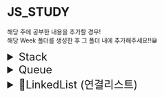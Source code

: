 # JS_STUDY

해당 주에 공부한 내용을 추가할 경우!  
해당 Week 폴더를 생성한 후 그 폴더 내에 추가해주세요!!😀

<details>
<summary style="font-size: 25px">Stack</summary>
 <h1>test</h1>
<pre><code>
    console.log("test");
    console.log("테스트");
  </code></pre>
</details>

<details>
<summary style="font-size: 25px">Queue</summary>

</details>

<details>
<summary style="font-size: 25px">🌻LinkedList (연결리스트)</summary>

  # 연결리스트
  각 노드가 데이터와 포인터를 가지고 한 줄로 연결되어 있는 자료 구조를 말한다.

  ## :star:연결리스트 종류
  ### - [단방향 연결리스트](#1-단방향-연결리스트)
  ### - [양방향 연결리스트](#2-양방향-연결리스트)

  ## :star:연결리스트와 배열의 차이점
  ### - [연결리스트와 배열의 차이점](#3-연결리스트와-배열의-차이점)

  ## :star:연결리스트 코드 구현
  ### - [연결리스트 코드](#4-연결리스트-코드-구현)

  ***
  ## 1. 단방향 연결리스트
  한 방향으로만 이동할 수 있는 리스트를 말한다.

  * 단방향 연결리스트 형태
  <img width="100%" src="https://user-images.githubusercontent.com/81006438/222418142-e7587a06-46d7-4fe7-9383-cc8df25fdd2b.png" />

    > 한 노드에 데이터와 포인터가 있는데 이 포인터는 다음 값의 주소이다.

  * 단방향 연결리스트에서 데이터 추가
  <img width="100%" src="https://user-images.githubusercontent.com/81006438/222418144-0768eb7e-948b-4b46-b2ec-803c78daf8cb.png" />

    > 새로 추가하려는 위치에서 왼쪽에 있는 노드가 가리키는 주소값을 바꾼다.  
    새로 추가하는 노드에서도 가리키는 주소값을 다음 노드로 설정한다.

  * 단방향 연결리스트에서 데이터 삭제
  <img width="100%" src="https://user-images.githubusercontent.com/81006438/222418130-9dec3f67-9603-4aae-8df7-861ca31f1229.png" />
  
    > 삭제하려는 노드와의 양 옆 연결을 제거한다.  
    이전 노드가 가리키는 주소가 삭제할 노드를 가리키게 하지 않고 그 다음 노드를 가리키도록 바꿔준다. 

  ## 2. 양방향 연결리스트
  양 방향으로 이동할 수 있는 리스트를 말한다.

  * 양방향 연결리스트 형태
    > 한 노드에 데이터와 포인터 2개가 있다.  
    포인터 한 개는 다음 값의 주소를 가지고 있고 다른 포인터 한 개는 이전 값의 주소를 가지고 있다.

  * 양방향 연결리스트에서 데이터 추가
    > 단방향 연결리스트에서의 데이터 추가 방법과 동일하다.  
    다만 이전 값을 가리키는 주소가 한 개 더 있기 때문에 이 주소도 추가하려는 데이터를 거치도록 바꿔준다.

  * 양방향 연결리스트에서 데이터 삭제
    > 단방향 연결리스트에서의 데이터 삭제 방법과 동일하다.  
    다만 이전 값을 가리키는 주소가 한 개 더 있기 때문에 이 주소도 추가하려는 데이터를 거치도록 바꿔준다.

## 3. 연결리스트와 배열의 차이점
> :+1: 데이터 찾는 속도: 배열 > 연결리스트  

연결리스트에서 데이터를 찾기 위해서는 연결 순서대로 돌아다녀야하기 때문에 배열보다 찾는 속도가 느리다.

> :+1: 데이터 삽입/삭제 속도: 연결리스트 > 배열

연결리스트에서는 노드를 하나 새로 생성하고 추가할 자리의 양 옆 노드의 주소만 바꿔주면 되기 때문에 빠르다.
배열에서는 데이터를 중간에 삽입/삭제할 때 배열 전체가 이동하기 때문에 느리다. 

## 4. 연결리스트 코드 구현
출처: https://overcome-the-limits.tistory.com/16
```js
class Node {
  constructor(element){
    this.element = element;
    this.next = null;
  }
}
 
class LinkedList {
  constructor(){
    this.head = new Node("head");
  }
    
    append(newElement) {
    	let newNode = new Node(newElement); //새로운 노드 생성
    	let current = this.head; // 시작 노드
    	while(current.next != null) { // 맨 끝 노드 찾기
        	current = current.next;
    	}
    	current.next = newNode;
	}
    
    insert(newElement, item) {
    	let newNode = new Node(newElement); //새로운 노드 생성
    	let current = this.find(item); // 삽입할 위치의 노드 찾기
        newNode.next = current.next; // 찾은 노드가 가리키는 노드를 새로은 노드가 가리키기
        current.next = newNode; // 찾은 노드는 이제부터 새로운 노드를 가리키도록 하기
	}
    
    remove(item) {
    	let preNode = this.findPrevious(item); // 삭제할 노드를 가리키는 노드 찾기
    	preNode.next = preNode.next.next; // 삭제할 노드 다음 노드를 가리키도록 하기
	}
    
    find(item){
      let currNode = this.head;
      while(currNode.element !== item) {
        currNode = currNode.next;
      }
      return currNode;
    }
    
    findPrevious(item) {
    	let currNode = this.head;
    	while(currNode.next != null && currNode.next.element !== item) {
        	currNode = currNode.next;
    }
    	return currNode;
	}
            
    toString() {
    	let array = [];
    	let currNode = this.head;
    	while(currNode.next !== null){
        	array.push(currNode.next.element);
        	currNode = currNode.next;
    }
    	return array
	}
}

let linkedList = new LinkedList();
linkedList.insert("A", "head");
linkedList.insert("B", "A");
linkedList.insert("C", "B");
linkedList.remove("B");
linkedList.append("D");
linkedList.append("E");

console.log(linkedList.toString())
```

</details>

